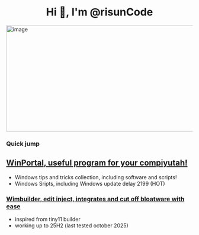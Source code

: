 <h1 align="center">Hi 👋, I'm @risunCode</h1>  
<img width="1020" height="286" alt="image" src="https://github.com/user-attachments/assets/1ff6c23a-2d85-43f1-844d-2a738e7a543f" />


### Quick jump 
## [WinPortal, useful program for your compiyutah!](https://github.com/risunCode/WinPortal)
- Windows tips and tricks collection, including software and scripts!
- Windows Sripts, including Windows update delay 2199 (HOT) 


### [Wimbuilder, edit inject, integrates and cut off bloatware with ease](https://github.com/risunCode/WimBuilder)
- inspired from tiny11 builder
- working up to 25H2 (last tested october 2025)

<!-- << wtf is docsify, github readme is alr the docs 🗿>> -->
